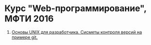 # Курс "Web-программирование", МФТИ 2016

1. [Основы UNIX для разработчика. Cисметы контроля версий на примере git.](lections/01)
